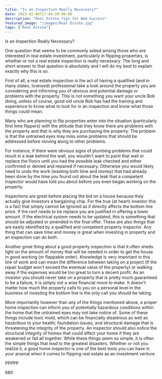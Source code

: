 ```yaml
---
title: "Is an Inspection Really Necessary?"
date: 2023-02-06T17:04:59-08:00
description: "Real Estate Tips for Web Success"
featured_image: "/images/Real Estate.jpg"
tags: ["Real Estate"]
---
```


Is an Inspection Really Necessary?

One question that seems to be commonly asked among those who are interested in real estate investment, particularly in flipping properties, is whether or not a real estate inspection is really necessary. The long and short answer to that question is absolutely and I will do my best to explain exactly why this is so.

First of all, a real estate inspection is the act of having a qualified (and in many states, licensed) professional take a look around the property you are considering and informing you of obvious and potential damage or problems with the property. This is not something you want your uncle Bob doing, unless of course, good old uncle Bob has had the training and experience to know what to look for in an inspection and know what those things could mean.

Many who are planning to flip properties enter into the situation (particularly first time flippers) with the attitude that they know there are problems with the property and that is why they are purchasing the property. The problem is that the untrained eyes may miss some problems that should be addressed before moving along to other problems. 

For instance, if there were obvious signs of plumbing problems that could result in a leak behind the wall, you wouldn't want to paint that wall or replace the floors until you had the possible leak checked and either confirmed or denied and repaired if necessary. Otherwise you would likely need to undo the work (wasting both time and money) that had already been done by the time you found out about the leak that a competent inspector would have told you about before you even began working on the property.

Inspections are great before placing the bid on a house because they actually give investors a bargaining chip. For the true (at heart) investor this is a fact that simply cannot be ignored as it directly affects the bottom line price. If the roof needs to be replace you are justified in offering a lower amount. If the electrical system needs to be updated, this is something that should be adjusted or amended in the final offer. These are also things that are easily identified by a qualified and competent property inspector. Any thing that can save time and money is great when investing in property and an inspection can do both. 

Another great thing about a good property inspection is that it often sheds light on the amount of money that will be needed in order to get the house in good working (or flappable order). Knowledge is very important in this line of work and can mean the difference between taking on a project (if the repair budget won't exceed the eventual value of the property) or walking away if the expenses would be too great to turn a decent profit. As an investor you should never take on a property that is pretty much guaranteed to be a failure, it is simply not a wise financial move to make. It doesn't matter how much the property calls to you on a personal level in the business of investing the bottom line is the only call you should be taking.

More importantly however than any of the things mentioned above, a proper home inspection can inform you of potentially hazardous conditions within the home that the untrained eyes may not take notice of. Some of these things include toxic mold, which can be financially disastrous as well as hazardous to your health; foundation issues, and structural damage that is threatening the integrity of the property. An inspector should also notice the structural integrity of homes that could affect your home if they are weakened or fail all together. While these things seem so simple, it is often the simple things that lead to the greatest disasters. Whether or not you realize it, a good home inspector is one of the best tools you can have in your arsenal when it comes to flipping real estate as an investment venture.

PPPPP

680


